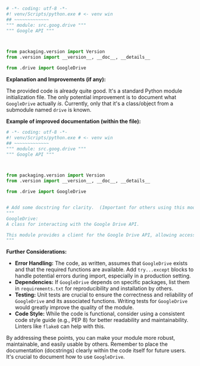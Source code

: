 ```python
# -*- coding: utf-8 -*-
#! venv/Scripts/python.exe # <- venv win
## ~~~~~~~~~~~~~
""" module: src.goog.drive """
""" Google API """



from packaging.version import Version
from .version import __version__, __doc__, __details__ 

from .drive import GoogleDrive
```

**Explanation and Improvements (if any):**

The provided code is already quite good.  It's a standard Python module initialization file.  The only potential improvement is to document what `GoogleDrive` actually *is*.  Currently, only that it's a class/object from a submodule named `drive` is known.


**Example of improved documentation (within the file):**

```python
# -*- coding: utf-8 -*-
#! venv/Scripts/python.exe # <- venv win
## ~~~~~~~~~~~~~
""" module: src.goog.drive """
""" Google API """



from packaging.version import Version
from .version import __version__, __doc__, __details__ 

from .drive import GoogleDrive


# Add some docstring for clarity.  (Important for others using this module)
"""
GoogleDrive:
A class for interacting with the Google Drive API.  

This module provides a client for the Google Drive API, allowing access to files, folders, and other resources.  Methods should be implemented within `goog/drive/drive.py`.
"""

```

**Further Considerations:**

* **Error Handling:**  The code, as written, assumes that `GoogleDrive` exists and that the required functions are available.  Add `try...except` blocks to handle potential errors during import, especially in a production setting.
* **Dependencies:** If `GoogleDrive` depends on specific packages, list them in `requirements.txt` for reproducibility and installation by others.
* **Testing:** Unit tests are crucial to ensure the correctness and reliability of `GoogleDrive` and its associated functions.  Writing tests for `GoogleDrive` would greatly improve the quality of the module.
* **Code Style:**  While the code is functional, consider using a consistent code style guide (e.g., PEP 8) for better readability and maintainability.  Linters like `flake8` can help with this.


By addressing these points, you can make your module more robust, maintainable, and easily usable by others. Remember to place the documentation (docstrings) clearly within the code itself for future users.  It's crucial to document how to use `GoogleDrive`.